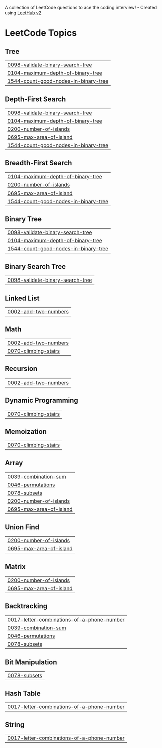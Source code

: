 A collection of LeetCode questions to ace the coding interview! - Created using [LeetHub v2](https://github.com/arunbhardwaj/LeetHub-2.0)
<!---LeetCode Topics Start-->
# LeetCode Topics
## Tree
|  |
| ------- |
| [0098-validate-binary-search-tree](https://github.com/ahmedbhy1/LeetCode/tree/master/0098-validate-binary-search-tree) |
| [0104-maximum-depth-of-binary-tree](https://github.com/ahmedbhy1/LeetCode/tree/master/0104-maximum-depth-of-binary-tree) |
| [1544-count-good-nodes-in-binary-tree](https://github.com/ahmedbhy1/LeetCode/tree/master/1544-count-good-nodes-in-binary-tree) |
## Depth-First Search
|  |
| ------- |
| [0098-validate-binary-search-tree](https://github.com/ahmedbhy1/LeetCode/tree/master/0098-validate-binary-search-tree) |
| [0104-maximum-depth-of-binary-tree](https://github.com/ahmedbhy1/LeetCode/tree/master/0104-maximum-depth-of-binary-tree) |
| [0200-number-of-islands](https://github.com/ahmedbhy1/LeetCode/tree/master/0200-number-of-islands) |
| [0695-max-area-of-island](https://github.com/ahmedbhy1/LeetCode/tree/master/0695-max-area-of-island) |
| [1544-count-good-nodes-in-binary-tree](https://github.com/ahmedbhy1/LeetCode/tree/master/1544-count-good-nodes-in-binary-tree) |
## Breadth-First Search
|  |
| ------- |
| [0104-maximum-depth-of-binary-tree](https://github.com/ahmedbhy1/LeetCode/tree/master/0104-maximum-depth-of-binary-tree) |
| [0200-number-of-islands](https://github.com/ahmedbhy1/LeetCode/tree/master/0200-number-of-islands) |
| [0695-max-area-of-island](https://github.com/ahmedbhy1/LeetCode/tree/master/0695-max-area-of-island) |
| [1544-count-good-nodes-in-binary-tree](https://github.com/ahmedbhy1/LeetCode/tree/master/1544-count-good-nodes-in-binary-tree) |
## Binary Tree
|  |
| ------- |
| [0098-validate-binary-search-tree](https://github.com/ahmedbhy1/LeetCode/tree/master/0098-validate-binary-search-tree) |
| [0104-maximum-depth-of-binary-tree](https://github.com/ahmedbhy1/LeetCode/tree/master/0104-maximum-depth-of-binary-tree) |
| [1544-count-good-nodes-in-binary-tree](https://github.com/ahmedbhy1/LeetCode/tree/master/1544-count-good-nodes-in-binary-tree) |
## Binary Search Tree
|  |
| ------- |
| [0098-validate-binary-search-tree](https://github.com/ahmedbhy1/LeetCode/tree/master/0098-validate-binary-search-tree) |
## Linked List
|  |
| ------- |
| [0002-add-two-numbers](https://github.com/ahmedbhy1/LeetCode/tree/master/0002-add-two-numbers) |
## Math
|  |
| ------- |
| [0002-add-two-numbers](https://github.com/ahmedbhy1/LeetCode/tree/master/0002-add-two-numbers) |
| [0070-climbing-stairs](https://github.com/ahmedbhy1/LeetCode/tree/master/0070-climbing-stairs) |
## Recursion
|  |
| ------- |
| [0002-add-two-numbers](https://github.com/ahmedbhy1/LeetCode/tree/master/0002-add-two-numbers) |
## Dynamic Programming
|  |
| ------- |
| [0070-climbing-stairs](https://github.com/ahmedbhy1/LeetCode/tree/master/0070-climbing-stairs) |
## Memoization
|  |
| ------- |
| [0070-climbing-stairs](https://github.com/ahmedbhy1/LeetCode/tree/master/0070-climbing-stairs) |
## Array
|  |
| ------- |
| [0039-combination-sum](https://github.com/ahmedbhy1/LeetCode/tree/master/0039-combination-sum) |
| [0046-permutations](https://github.com/ahmedbhy1/LeetCode/tree/master/0046-permutations) |
| [0078-subsets](https://github.com/ahmedbhy1/LeetCode/tree/master/0078-subsets) |
| [0200-number-of-islands](https://github.com/ahmedbhy1/LeetCode/tree/master/0200-number-of-islands) |
| [0695-max-area-of-island](https://github.com/ahmedbhy1/LeetCode/tree/master/0695-max-area-of-island) |
## Union Find
|  |
| ------- |
| [0200-number-of-islands](https://github.com/ahmedbhy1/LeetCode/tree/master/0200-number-of-islands) |
| [0695-max-area-of-island](https://github.com/ahmedbhy1/LeetCode/tree/master/0695-max-area-of-island) |
## Matrix
|  |
| ------- |
| [0200-number-of-islands](https://github.com/ahmedbhy1/LeetCode/tree/master/0200-number-of-islands) |
| [0695-max-area-of-island](https://github.com/ahmedbhy1/LeetCode/tree/master/0695-max-area-of-island) |
## Backtracking
|  |
| ------- |
| [0017-letter-combinations-of-a-phone-number](https://github.com/ahmedbhy1/LeetCode/tree/master/0017-letter-combinations-of-a-phone-number) |
| [0039-combination-sum](https://github.com/ahmedbhy1/LeetCode/tree/master/0039-combination-sum) |
| [0046-permutations](https://github.com/ahmedbhy1/LeetCode/tree/master/0046-permutations) |
| [0078-subsets](https://github.com/ahmedbhy1/LeetCode/tree/master/0078-subsets) |
## Bit Manipulation
|  |
| ------- |
| [0078-subsets](https://github.com/ahmedbhy1/LeetCode/tree/master/0078-subsets) |
## Hash Table
|  |
| ------- |
| [0017-letter-combinations-of-a-phone-number](https://github.com/ahmedbhy1/LeetCode/tree/master/0017-letter-combinations-of-a-phone-number) |
## String
|  |
| ------- |
| [0017-letter-combinations-of-a-phone-number](https://github.com/ahmedbhy1/LeetCode/tree/master/0017-letter-combinations-of-a-phone-number) |
<!---LeetCode Topics End-->